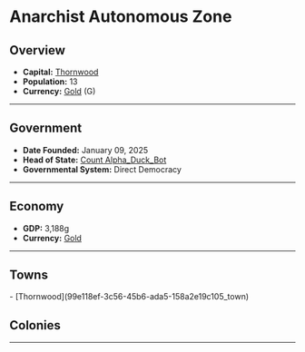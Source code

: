 <!--UNDEDITED FILE, remove this entire line if this file has been edited!-->
# <!--NAME-->Anarchist Autonomous Zone<!--NAME-->

## Overview

- **Capital:** <!--CAPITAL_LINK-->[Thornwood](99e118ef-3c56-45b6-ada5-158a2e19c105_town)<!--CAPITAL_LINK-->
- **Population:** <!--POPULATION-->13<!--POPULATION-->
- **Currency:** <!--CURRENCY_LINK-->[Gold](Gold_currency)<!--CURRENCY_LINK--> (<!--CURRENCY_ABV-->G<!--CURRENCY_ABV-->)

---

## Government

- **Date Founded:** <!--FOUNDED-->January 09, 2025<!--FOUNDED-->
- **Head of State:** <!--LEADER_TITLE_LINK-->[Count Alpha_Duck_Bot](Alpha_Duck_Bot_user)<!--LEADER_TITLE_LINK-->
- **Governmental System:** <!--GOVERNMENT-->Direct Democracy<!--GOVERNMENT-->

---

## Economy

- **GDP:** <!--GDP-->3,188g<!--GDP-->
- **Currency:** <!--CURRENCY_LINK-->[Gold](Gold_currency)<!--CURRENCY_LINK-->

---

## Towns

<!--TOWNS-->- [Thornwood](99e118ef-3c56-45b6-ada5-158a2e19c105_town)<!--TOWNS-->

## Colonies

<!--COLONIES--><!--COLONIES-->

---
